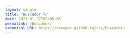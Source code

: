 ```yaml
---
layout: single
title: "Buscador 🔍"
date: 2021-01-27T09:00:05
permalink: /buscador/
canonical_URL: https://rosepac.github.io/csi/buscador/
---
```


<script async src="https://cse.google.com/cse.js?cx=3c6790d55558c8e82"></script>
<div class="gcse-search"></div>